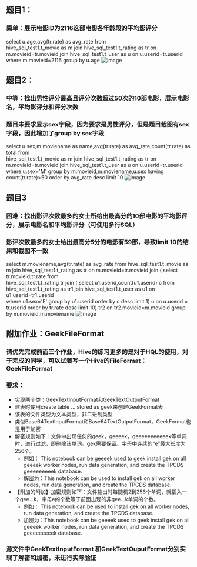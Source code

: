 ## 题目1：
### 简单：展示电影ID为2116这部电影各年龄段的平均影评分
select u.age,avg(tr.rate) as avg_rate from  
hive_sql_test1.t_movie as m 
join hive_sql_test1.t_rating as tr 
on m.movieid=tr.movieid 
join hive_sql_test1.t_user as u 
on u.userid=tr.userid  
where m.movieid=2116
group by u.age
![image](https://user-images.githubusercontent.com/8264550/128607019-a8fb3fcf-cb4f-4615-9aec-d9ef1132aacc.png)

## 题目2：
### 中等：找出男性评分最高且评分次数超过50次的10部电影，展示电影名，平均影评分和评分次数
### 题目未要求显示sex字段，因为要求是男性评分，但是题目截图有sex字段，因此增加了group by sex字段
select u.sex,m.moviename as name,avg(tr.rate) as avg_rate,count(tr.rate) as total from  
hive_sql_test1.t_movie as m 
join hive_sql_test1.t_rating as tr 
on m.movieid=tr.movieid 
join hive_sql_test1.t_user as u 
on u.userid=tr.userid  
where u.sex='M'
group by m.movieid,m.moviename,u.sex
having count(tr.rate)>50
order by avg_rate desc
limit  10
![image](https://user-images.githubusercontent.com/8264550/128607010-b2c15737-02ee-40ad-af2d-15276c7b52a7.png)

## 题目3
### 困难：找出影评次数最多的女士所给出最高分的10部电影的平均影评分，展示电影名和平均影评分（可使用多行SQL）
### 影评次数最多的女士给出最高分5分的电影有59部，导致limit 10的结果和截图不一致
select m.moviename,avg(tr.rate) as avg_rate
from hive_sql_test1.t_movie as m 
join hive_sql_test1.t_rating as tr 
on m.movieid=tr.movieid 
join (
select tr.movieid,tr.rate from  
hive_sql_test1.t_rating  tr
join (
select  u1.userid,count(u1.userid) c from  
hive_sql_test1.t_rating as tr1 
join hive_sql_test1.t_user as u1
on u1.userid=tr1.userid  
where u1.sex='F'
group by u1.userid
order by c desc
limit 1) u
on u.userid = tr.userid
order by tr.rate desc
limit 10) tr2
on tr2.movieid=m.movieid
group by m.movieid,m.moviename 
![image](https://user-images.githubusercontent.com/8264550/128607025-a1abd735-7bf9-4f6a-ae15-18ccd5698d5e.png)

## 附加作业：GeekFileFormat 
### 请优先完成前面三个作业，Hive的练习更多的是对于HQL的使用，对于完成的同学，可以试着写一个Hive的FileFormat：GeekFileFormat
### 要求：
- 实现两个类：GeekTextInputFormat和GeekTextOutputFormat
- 建表时使用create table ... stored as geek来创建GeekFormat表
- 该表的文件类型为文本类型，非二进制类型
- 类似Base64TextInputFormat和Base64TextOutputFormat，GeekFormat也是用于加密
- 解密规则如下：文件中出现任何的geek，geeeek，geeeeeeeeeeek等单词时，进行过滤，即删除该单词。gek需要保留。字母中连续的“e”最大长度为256个。
  - 例如：    This notebook can be geeeek used to geek install gek on all geeeek worker nodes, run data generation, and create the TPCDS geeeeeeeeek database.
  - 解密为：This notebook can be used to install gek on all worker nodes, run data generation, and create the TPCDS database.
- 【附加的附加】加密规则如下：文件输出时每随机2到256个单词，就插入一个gee...k，字母e的个数等于前面出现的非gee...k单词的个数。
  - 例如：    This notebook can be used to install gek on all worker nodes, run data generation, and create the TPCDS database.
  - 加密为：This notebook can be geeeek used to geek install gek on all geeeek worker nodes, run data generation, and create the TPCDS geeeeeeeeek database.
 
 ### 源文件中GeekTextInputFormat 和GeekTextOuputFormat分别实现了解密和加密，未进行实际验证

